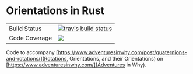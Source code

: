 # Orientations in Rust

<table>
<tr>
  <td>Build Status</td>
  <td>
    <a href="https://travis-ci.org/rwilson4/orientations">
    <img src="https://travis-ci.org/rwilson4/orientations.svg?branch=master&label=Travis%20CI" alt="travis build status" />
    </a>
  </td>
</tr>
<tr>
  <td>Code Coverage</td>
  <td>
    <a href="https://codecov.io/gh/rwilson4/orientations">
    <img src="https://codecov.io/gh/rwilson4/orientations/branch/master/graph/badge.svg" />
    </a>
  </td>
</tr>
</table>

Code to accompany [https://www.adventuresinwhy.com/post/quaternions-and-rotations/](Rotations, Orientations, and their Orientations)
on [https://www.adventuresinwhy.com/](Adventures in Why).